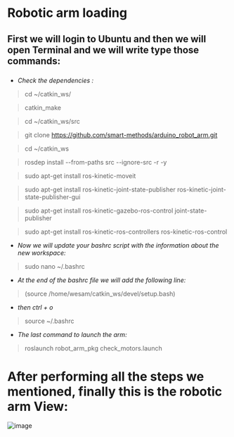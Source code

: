 # Robotic arm loading
## First we will login to Ubuntu and then we will open Terminal and we will write type those commands:
###
- *Check the dependencies :*

>cd ~/catkin_ws/ 

>catkin_make

>cd ~/catkin_ws/src

>git clone https://github.com/smart-methods/arduino_robot_arm.git 

>cd ~/catkin_ws

>rosdep install --from-paths src --ignore-src -r -y

>sudo apt-get install ros-kinetic-moveit

>sudo apt-get install ros-kinetic-joint-state-publisher ros-kinetic-joint-state-publisher-gui

>sudo apt-get install ros-kinetic-gazebo-ros-control joint-state-publisher

>sudo apt-get install ros-kinetic-ros-controllers ros-kinetic-ros-control

- *Now we will update your bashrc script with the information about the new workspace:*

>sudo nano ~/.bashrc

- *At the end of the bashrc file we will add the following line:*

>(source /home/wesam/catkin_ws/devel/setup.bash)

- *then ctrl + o*

>source ~/.bashrc

- *The last command to launch the arm:*

>roslaunch robot_arm_pkg check_motors.launch

# After performing all the steps we mentioned, finally this is the robotic arm View:

![image](https://user-images.githubusercontent.com/107880209/181132382-85abd816-10f2-4ca6-b8d1-1eae4e888855.png)
